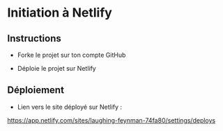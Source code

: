 # Initiation à Netlify

## Instructions

* Forke le projet sur ton compte GitHub

* Déploie le projet sur Netlify

## Déploiement

* Lien vers le site déployé sur Netlify : 

https://app.netlify.com/sites/laughing-feynman-74fa80/settings/deploys
